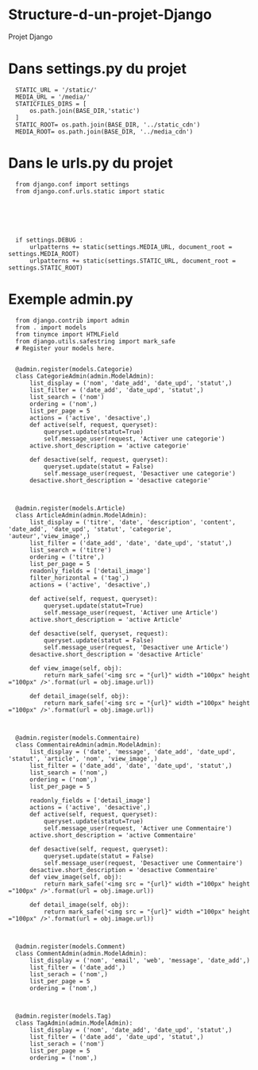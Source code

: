 # Structure-d-un-projet-Django
Projet Django


# Dans settings.py du projet 

      STATIC_URL = '/static/'
      MEDIA_URL = '/media/'
      STATICFILES_DIRS = [
          os.path.join(BASE_DIR,'static')
      ]
      STATIC_ROOT= os.path.join(BASE_DIR, '../static_cdn')
      MEDIA_ROOT= os.path.join(BASE_DIR, '../media_cdn')
 
 # Dans le urls.py du projet 
 
      from django.conf import settings
      from django.conf.urls.static import static
      
      
      
      
      
      
      if settings.DEBUG :
          urlpatterns += static(settings.MEDIA_URL, document_root = settings.MEDIA_ROOT)
          urlpatterns += static(settings.STATIC_URL, document_root = settings.STATIC_ROOT)
          
 # Exemple admin.py 
      from django.contrib import admin
      from . import models
      from tinymce import HTMLField
      from django.utils.safestring import mark_safe
      # Register your models here.


      @admin.register(models.Categorie)
      class CategorieAdmin(admin.ModelAdmin):
          list_display = ('nom', 'date_add', 'date_upd', 'statut',)
          list_filter = ('date_add', 'date_upd', 'statut',)
          list_search = ('nom')
          ordering = ('nom',)
          list_per_page = 5
          actions = ('active', 'desactive',) 
          def active(self, request, queryset):
              queryset.update(statut=True)
              self.message_user(request, 'Activer une categorie')
          active.short_description = 'active categorie'

          def desactive(self, request, queryset):
              queryset.update(statut = False)
              self.message_user(request, 'Desactiver une categorie')
          desactive.short_description = 'desactive categorie'



      @admin.register(models.Article)
      class ArticleAdmin(admin.ModelAdmin):
          list_display = ('titre', 'date', 'description', 'content', 'date_add', 'date_upd', 'statut', 'categorie',   'auteur','view_image',)
          list_filter = ('date_add', 'date', 'date_upd', 'statut',)
          list_search = ('titre')
          ordering = ('titre',)
          list_per_page = 5
          readonly_fields = ['detail_image']
          filter_horizontal = ('tag',)
          actions = ('active', 'desactive',)

          def active(self, request, queryset):
              queryset.update(statut=True)
              self.message_user(request, 'Activer une Article')
          active.short_description = 'active Article'

          def desactive(self, queryset, request):
              queryset.update(statut = False)
              self.message_user(request, 'Desactiver une Article')
          desactive.short_description = 'desactive Article'

          def view_image(self, obj):
              return mark_safe('<img src = "{url}" width ="100px" height ="100px" />'.format(url = obj.image.url))

          def detail_image(self, obj):
              return mark_safe('<img src = "{url}" width ="100px" height ="100px" />'.format(url = obj.image.url))



      @admin.register(models.Commentaire)
      class CommentaireAdmin(admin.ModelAdmin):
          list_display = ('date', 'message', 'date_add', 'date_upd', 'statut', 'article', 'nom', 'view_image',)
          list_filter = ('date_add', 'date', 'date_upd', 'statut',)
          list_search = ('nom',)
          ordering = ('nom',)
          list_per_page = 5

          readonly_fields = ['detail_image']
          actions = ('active', 'desactive',) 
          def active(self, request, queryset):
              queryset.update(statut=True)
              self.message_user(request, 'Activer une Commentaire')
          active.short_description = 'active Commentaire'

          def desactive(self, request, queryset):
              queryset.update(statut = False)
              self.message_user(request, 'Desactiver une Commentaire')
          desactive.short_description = 'desactive Commentaire'
          def view_image(self, obj):
              return mark_safe('<img src = "{url}" width ="100px" height ="100px" />'.format(url = obj.image.url))

          def detail_image(self, obj):
              return mark_safe('<img src = "{url}" width ="100px" height ="100px" />'.format(url = obj.image.url))



      @admin.register(models.Comment)
      class CommentAdmin(admin.ModelAdmin):
          list_display = ('nom', 'email', 'web', 'message', 'date_add',)
          list_filter = ('date_add',)
          list_serach = ('nom',)
          list_per_page = 5
          ordering = ('nom',)



      @admin.register(models.Tag)
      class TagAdmin(admin.ModelAdmin):
          list_display = ('nom', 'date_add', 'date_upd', 'statut',)
          list_filter = ('date_add', 'date_upd', 'statut',)
          list_serach = ('nom')
          list_per_page = 5
          ordering = ('nom',)

